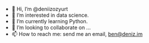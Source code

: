 - 👋 Hi, I’m @deniizozyurt
- 👀 I’m interested in data science.
- 🌱 I’m currently learning Python.
- 💞️ I’m looking to collaborate on ...
- 📫 How to reach me: send me an email, ben@deniz.im

<!---
deniizozyurt/deniizozyurt is a ✨ special ✨ repository because its `README.md` (this file) appears on your GitHub profile.
You can click the Preview link to take a look at your changes.
--->
